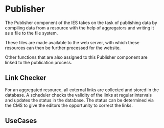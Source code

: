 # Publisher

The Publisher component of the IES takes on the task of publishing data by compiling data from a resource with the help of aggregators and writing it as a file to the file system.

These files are made available to the web server, with which these resources can then be further processed for the website.

Other functions that are also assigned to this Publisher component are linked to the publication process.

## Link Checker

For an aggregated resource, all external links are collected and stored in the database. A scheduler checks the validity of the links at regular intervals and updates the status in the database.
The status can be determined via the CMS to give the editors the opportunity to correct the links.

## UseCases
